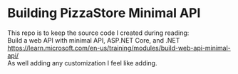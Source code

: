 # Building PizzaStore Minimal API
This repo is to keep the source code I created during reading:\
Build a web API with minimal API, ASP.NET Core, and .NET https://learn.microsoft.com/en-us/training/modules/build-web-api-minimal-api/ \
As well adding any customization I feel like adding.